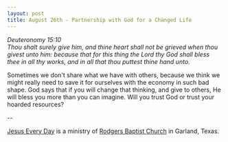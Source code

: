 ```yaml
---
layout: post
title: August 26th - Partnership with God for a Changed Life
---
```


_Deuteronomy 15:10  
Thou shalt surely give him, and thine heart shall not be grieved
when thou givest unto him: because that for this thing the Lord thy
God shall bless thee in all thy works, and in all that thou puttest
thine hand unto._

Sometimes we don't share what we have with others, because we think
we might really need to save it for ourselves with the economy in such
bad shape. God says that if you will change that thinking, and give to
others, He will bless you more than you can imagine. Will you trust
God or trust your hoarded resources?

 --

<a href=http://jesuseveryday.net>Jesus Every Day</a> is a ministry of <a href=http://rodgersbaptist.net>Rodgers Baptist Church</a> in Garland, Texas.
